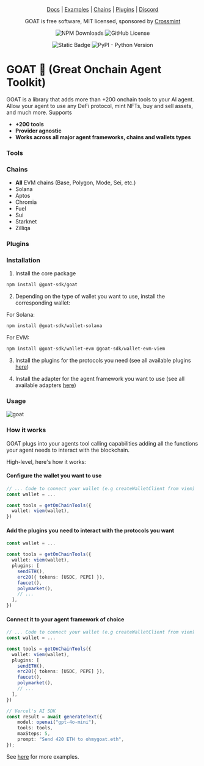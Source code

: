 

<div align="center">

[Docs](https://ohmygoat.dev) | [Examples](https://github.com/goat-sdk/goat/tree/main/typescript/examples) | [Chains](https://ohmygoat.dev/chains-wallets-plugins) | [Plugins](https://ohmygoat.dev/chains-wallets-plugins#plugins) | [Discord](https://discord.gg/goat-sdk)

GOAT is free software, MIT licensed, sponsored by [Crossmint](https://www.crossmint.com)

![NPM Downloads](https://img.shields.io/npm/dm/%40goat-sdk%2Fcore)
![GitHub License](https://img.shields.io/github/license/goat-sdk/goat)

![Static Badge](https://img.shields.io/badge/v20.12.2-1?label=typescript&color=blue)
![PyPI - Python Version](https://img.shields.io/pypi/pyversions/goat-sdk)


</div>

# GOAT 🐐 (Great Onchain Agent Toolkit)
GOAT is a library that adds more than +200 onchain tools to your AI agent. Allow your agent to use any DeFi protocol, mint NFTs, buy and sell assets, and much more.
Supports
* **+200 tools**
* **Provider agnostic**
* **Works across all major agent frameworks, chains and  wallets types**

### Tools


### Chains
* **All** EVM chains (Base, Polygon, Mode, Sei, etc.)
* Solana  
* Aptos  
* Chromia  
* Fuel  
* Sui 
* Starknet 
* Zilliqa 

### Plugins




### Installation
1. Install the core package
```bash
npm install @goat-sdk/goat
```
2. Depending on the type of wallet you want to use, install the corresponding wallet:

For Solana:
```bash
npm install @goat-sdk/wallet-solana
```

For EVM:
```bash
npm install @goat-sdk/wallet-evm @goat-sdk/wallet-evm-viem
```

3. Install the plugins for the protocols you need (see all available plugins [here](https://ohmygoat.dev/chains-wallets-plugins#plugins))

4. Install the adapter for the agent framework you want to use (see all available adapters [here](https://ohmygoat.dev/chains-wallets-plugins#adapters))


### Usage






![goat](https://github.com/user-attachments/assets/f6aa46ce-5684-4136-be29-7867acab3f27)

### How it works
GOAT plugs into your agents tool calling capabilities adding all the functions your agent needs to interact with the blockchain. 

High-level, here's how it works:

#### Configure the wallet you want to use
```typescript
// ... Code to connect your wallet (e.g createWalletClient from viem)
const wallet = ...

const tools = getOnChainTools({
  wallet: viem(wallet),
})
```

#### Add the plugins you need to interact with the protocols you want
```typescript
const wallet = ...

const tools = getOnChainTools({
  wallet: viem(wallet),
  plugins: [
    sendETH(),
    erc20({ tokens: [USDC, PEPE] }),
    faucet(),
    polymarket(),
    // ...
  ],
})
```

#### Connect it to your agent framework of choice
```typescript
// ... Code to connect your wallet (e.g createWalletClient from viem)
const wallet = ...

const tools = getOnChainTools({
  wallet: viem(wallet),
  plugins: [ 
    sendETH(),
    erc20({ tokens: [USDC, PEPE] }), 
    faucet(), 
    polymarket(), 
    // ...
  ],
})

// Vercel's AI SDK
const result = await generateText({
    model: openai("gpt-4o-mini"),
    tools: tools,
    maxSteps: 5,
    prompt: "Send 420 ETH to ohmygoat.eth",
});
```

See [here](https://github.com/goat-sdk/goat/tree/main/typescript/examples) for more examples.
